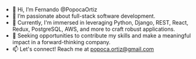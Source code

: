 - 👋 Hi, I’m Fernando @PopocaOrtiz
- 👀 I’m passionate about full-stack software development.
- 🌱 Currently, I'm immersed in leveraging Python, Django, REST, React, Redux, PostgreSQL, AWS, and more to craft robust applications.
- 💼 Seeking opportunities to contribute my skills and make a meaningful impact in a forward-thinking company.
- 📫 Let's connect! Reach me at popoca.ortiz@gmail.com

<!---
PopocaOrtiz/PopocaOrtiz is a ✨ special ✨ repository because its `README.md` (this file) appears on your GitHub profile.
You can click the Preview link to take a look at your changes.
--->
